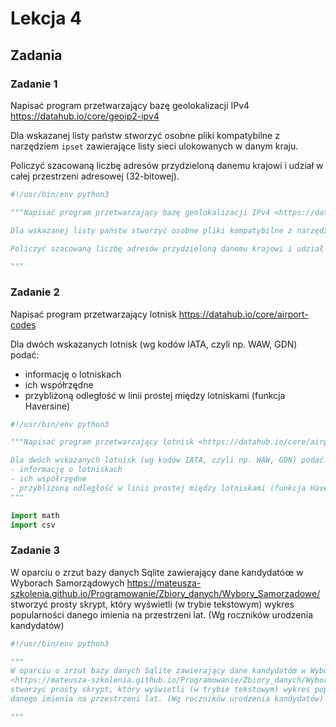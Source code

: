 # Lekcja 4

## Zadania

### Zadanie 1

Napisać program przetwarzający bazę geolokalizacji IPv4 <https://datahub.io/core/geoip2-ipv4>

Dla wskazanej listy państw stworzyć osobne pliki kompatybilne z narzędziem `ipset` zawierające listy sieci ulokowanych w danym kraju.

Policzyć szacowaną liczbę adresów przydzieloną danemu krajowi i udział w całej przestrzeni adresowej (32-bitowej).

````````python
#!/usr/bin/env python3

"""Napisać program przetwarzający bazę geolokalizacji IPv4 <https://datahub.io/core/geoip2-ipv4>

Dla wskazanej listy państw stworzyć osobne pliki kompatybilne z narzędziem `ipset` zawierające listy sieci ulokowanych w danym kraju.

Policzyć szacowaną liczbę adresów przydzieloną danemu krajowi i udział w całej przestrzeni adresowej (32-bitowej).

"""


````````
### Zadanie 2

Napisać program przetwarzający lotnisk <https://datahub.io/core/airport-codes>

Dla dwóch wskazanych lotnisk (wg kodów IATA, czyli np. WAW, GDN) podać:
- informację o lotniskach
- ich współrzędne
- przybliżoną odległość w linii prostej między lotniskami (funkcja Haversine)

````````python
#!/usr/bin/env python3

"""Napisać program przetwarzający lotnisk <https://datahub.io/core/airport-codes>

Dla dwóch wskazanych lotnisk (wg kodów IATA, czyli np. WAW, GDN) podać:
- informację o lotniskach
- ich współrzędne
- przybliżoną odległość w linii prostej między lotniskami (funkcja Haversine)
"""

import math
import csv

````````
### Zadanie 3

W oparciu o zrzut bazy danych Sqlite zawierający dane kandydatóœ w Wyborach Samorządowych
<https://mateusza-szkolenia.github.io/Programowanie/Zbiory_danych/Wybory_Samorzadowe/>
stworzyć prosty skrypt, który wyświetli (w trybie tekstowym) wykres popularności
danego imienia na przestrzeni lat. (Wg roczników urodzenia kandydatów)

````````python
#!/usr/bin/env python3

"""
W oparciu o zrzut bazy danych Sqlite zawierający dane kandydatóœ w Wyborach Samorządowych
<https://mateusza-szkolenia.github.io/Programowanie/Zbiory_danych/Wybory_Samorzadowe/>
stworzyć prosty skrypt, który wyświetli (w trybie tekstowym) wykres popularności
danego imienia na przestrzeni lat. (Wg roczników urodzenia kandydatów)

"""

````````
